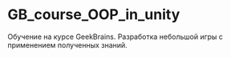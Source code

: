 # GB_course_OOP_in_unity
Обучение на курсе GeekBrains. 
Разработка небольшой игры с применением полученных знаний.
